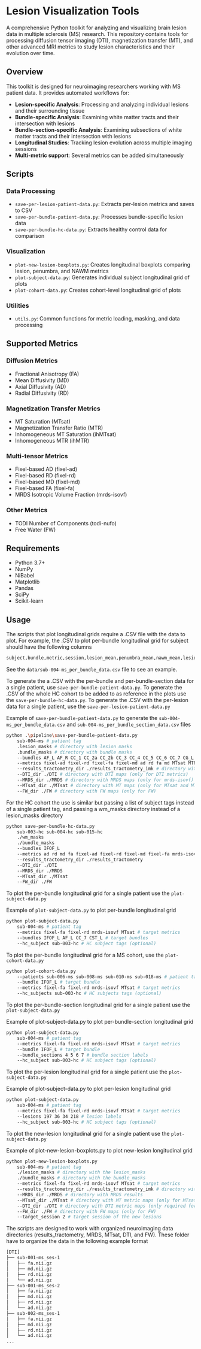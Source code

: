 # Lesion Visualization Tools

A comprehensive Python toolkit for analyzing and visualizing brain lesion data in multiple sclerosis (MS) research. This repository contains tools for processing diffusion tensor imaging (DTI), magnetization transfer (MT), and other advanced MRI metrics to study lesion characteristics and their evolution over time.

## Overview

This toolkit is designed for neuroimaging researchers working with MS patient data. It provides automated workflows for:

- **Lesion-specific Analysis**: Processing and analyzing individual lesions and their surrounding tissue
- **Bundle-specific Analysis**: Examining white matter tracts and their intersection with lesions
- **Bundle-section-specific Analysis**: Examining subsections of white matter tracts and their intersection with lesions
- **Longitudinal Studies**: Tracking lesion evolution across multiple imaging sessions
- **Multi-metric support**: Several metrics can be added simultaneously

## Scripts

### Data Processing
- `save-per-lesion-patient-data.py`: Extracts per-lesion metrics and saves to CSV
- `save-per-bundle-patient-data.py`: Processes bundle-specific lesion data
- `save-per-bundle-hc-data.py`: Extracts healthy control data for comparison

### Visualization
- `plot-new-lesion-boxplots.py`: Creates longitudinal boxplots comparing lesion, penumbra, and NAWM metrics
- `plot-subject-data.py`: Generates individual subject longitudinal grid of plots
- `plot-cohort-data.py`: Creates cohort-level longitudinal grid of plots

### Utilities
- `utils.py`: Common functions for metric loading, masking, and data processing

## Supported Metrics

### Diffusion Metrics
- Fractional Anisotropy (FA)
- Mean Diffusivity (MD)
- Axial Diffusivity (AD)
- Radial Diffusivity (RD)

### Magnetization Transfer Metrics
- MT Saturation (MTsat)
- Magnetization Transfer Ratio (MTR)
- Inhomogeneous MT Saturation (ihMTsat)
- Inhomogeneous MTR (ihMTR)

### Multi-tensor Metrics
- Fixel-based AD (fixel-ad)
- Fixel-based RD (fixel-rd)
- Fixel-based MD (fixel-md)
- Fixel-based FA (fixel-fa)
- MRDS Isotropic Volume Fraction (mrds-isovf)

### Other Metrics
- TODI Number of Components (todi-nufo)
- Free Water (FW)

## Requirements

- Python 3.7+
- NumPy
- NiBabel
- Matplotlib
- Pandas
- SciPy
- Scikit-learn

## Usage

The scripts that plot longitudinal grids require a .CSV file with the data to plot. For example, the .CSV to plot per-bundle longitudinal grid for subject should have the following columns
```bash
subject,bundle,metric,session,lesion_mean,penumbra_mean,nawm_mean,lesion_std,penumbra_std,nawm_std,lesion_median,penumbra_median,nawm_median
```
See the `data/sub-004-ms_per_bundle_data.csv` file to see an example.

To generate the a .CSV with the per-bundle and per-bundle-section data for a single patient, use `save-per-bundle-patient-data.py`. To generate the .CSV of the whole HC cohort to be added to as reference in the plots use the `save-per-bundle-hc-data.py`. To generate the .CSV with the per-lesion data for a single patient, use the ``save-per-lesion-patient-data.py``

Example of `save-per-bundle-patient-data.py` to generate the `sub-004-ms_per_bundle_data.csv` and `sub-004-ms_per_bundle_section_data.csv` files
```bash
python .\pipeline\save-per-bundle-patient-data.py 
    sub-004-ms # patient tag 
    .lesion_masks # directory with lesion masks
    .bundle_masks # directory with bundle masks
    --bundles AF_L AF_R CC_1 CC_2a CC_2b CC_3 CC_4 CC_5 CC_6 CC_7 CG_L CG_R CR_L CR_R CST_L CST_R ICP_L ICP_R IFOF_L IFOF_R ILF_L ILF_R MCP OR_L OR_R SLF_1_L SLF_1_R SLF_2_L SLF_2_R SLF_3_L SLF_3_R UF_L UF_R # target bundles
    --metrics fixel-ad fixel-rd fixel-fa fixel-md ad rd fa md MTsat MTR ihMTsat ihMTR fw mrds-isovf todi-nufo # target metrics
    --results_tractometry_dir ./results_tractometry_imk # directory with tractometry results (only for fixel-based MRDS metrics)
    --DTI_dir ./DTI # directory with DTI maps (only for DTI metrics)
    --MRDS_dir ./MRDS # directory with MRDS maps (only for mrds-isovf)
    --MTsat_dir ./MTsat # directory with MT maps (only for MTsat and MTR)
    --FW_dir ./FW # directory with FW maps (only for FW)
```

For the HC cohort the use is similar but passing a list of subject tags instead of a single patient tag, and passing a wm_masks directory instead of a lesion_masks directory
```bash
python save-per-bundle-hc-data.py 
    sub-003-hc sub-004-hc sub-015-hc
    ./wm_masks
    ./bundle_masks
    --bundles IFOF_L 
    --metrics ad rd md fa fixel-ad fixel-rd fixel-md fixel-fa mrds-isovf fw MTsat 
    --results_tractometry_dir ./results_tractometry
    --DTI_dir ./DTI
    --MRDS_dir ./MRDS
    --MTsat_dir ./MTsat
    --FW_dir ./FW
```

To plot the per-bundle longitudinal grid for a single patient use the `plot-subject-data.py`

Example of `plot-subject-data.py` to plot per-bundle longitudinal grid
```bash
python plot-subject-data.py 
    sub-004-ms # patient tag
    --metrics fixel-fa fixel-rd mrds-isovf MTsat # target metrics
    --bundles IFOF_L AF_L CC_7 CST_L # target bundles
    --hc_subject sub-003-hc # HC subject tags (optional)
```

To plot the per-bundle longitudinal grid for a MS cohort, use the `plot-cohort-data.py`
```bash
python plot-cohort-data.py 
    --patients sub-006-ms sub-008-ms sub-010-ms sub-018-ms # patient tags list
    --bundle IFOF_L # target bundle
    --metrics fixel-fa fixel-rd mrds-isovf MTsat # target metrics
    --hc_subjects sub-003-hc # HC subjects tags (optional)
```

To plot the per-bundle-section longitudinal grid for a single patient use the `plot-subject-data.py`

Example of plot-subject-data.py to plot per-bundle-section longitudinal grid
```bash
python plot-subject-data.py 
    sub-004-ms # patient tag
    --metrics fixel-fa fixel-rd mrds-isovf MTsat # target metrics
    --bundle IFOF_L # target bundle
    --bundle_sections 4 5 6 7 # bundle section labels
    --hc_subject sub-003-hc # HC subject tags (optional)
```

To plot the per-lesion longitudinal grid for a single patient use the `plot-subject-data.py`

Example of plot-subject-data.py to plot per-lesion longitudinal grid
```bash
python plot-subject-data.py 
    sub-004-ms # patient tag
    --metrics fixel-fa fixel-rd mrds-isovf MTsat # target metrics
    --lesions 197 36 34 218 # lesion labels
    --hc_subject sub-003-hc # HC subject tags (optional)
```

To plot the new-lesion longitudinal grid for a single patient use the `plot-subject-data.py`

Example of plot-new-lesion-boxplots.py to plot new-lesion longitudinal grid
```bash
python plot-new-lesion-boxplots.py
    sub-004-ms # patient tag
    ./lesion_masks # directory with the lesion_masks
    ./bundle_masks # directory with the bundle_masks
    --metrics fixel-fa fixel-rd mrds-isovf MTsat # target metrics
    --results_tractometry_dir ./results_tractometry_imk # directory with tractometry_results
    --MRDS_dir ./MRDS # directory with MRDS results
    --MTsat_dir ./MTsat # directory with MT metric maps (only for MTsat and MTR)
    --DTI_dir ./DTI # directory with DTI metric maps (only required for FA, RD, AD and MD)
    --FW_dir ./FW # directory with FW maps (only for FW)
    --target_session 2 # target session of the new lesions
```

The scripts are designed to work with organized neuroimaging data directories (results_tractometry, MRDS, MTsat, DTI, and FW). These folder have to organize the data in the following example format

```bash
[DTI]
├── sub-001-ms_ses-1
│   ├── fa.nii.gz
│   ├── md.nii.gz
│   ├── rd.nii.gz
│   └── ad.nii.gz
├── sub-001-ms_ses-2
│   ├── fa.nii.gz
│   ├── md.nii.gz
│   ├── rd.nii.gz
│   └── ad.nii.gz
├── sub-002-ms_ses-1
│   ├── fa.nii.gz
│   ├── md.nii.gz
│   ├── rd.nii.gz
│   └── ad.nii.gz
...
```
